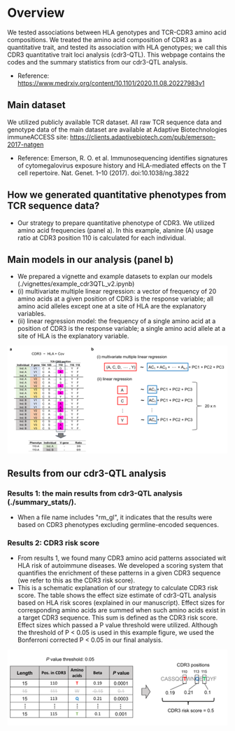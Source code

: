 # Overview
We tested associations between HLA genotypes and TCR-CDR3 amino acid compositions. We treated the amino acid composition of CDR3 as a quantitative trait, and tested its association with HLA genotypes; we call this CDR3 quantitative trait loci analysis (cdr3-QTL). This webpage contains the codes and the summary statistics from our cdr3-QTL analysis. 
- Reference: https://www.medrxiv.org/content/10.1101/2020.11.08.20227983v1

## Main dataset
We utilized publicly available TCR dataset. All raw TCR sequence data and genotype data of the main dataset are available at Adaptive Biotechnologies immuneACCESS site: https://clients.adaptivebiotech.com/pub/emerson-2017-natgen
- Reference: Emerson, R. O. et al. Immunosequencing identifies signatures of cytomegalovirus exposure history and HLA-mediated effects on the T cell repertoire. Nat. Genet. 1–10 (2017). doi:10.1038/ng.3822

## How we generated quantitative phenotypes from TCR sequence data?
- Our strategy to prepare quantitative phenotype of CDR3. We utilized amino acid frequencies (panel a). In this example, alanine (A) usage ratio at CDR3 position 110 is calculated for each individual.

## Main models in our analysis (panel b)
- We prepared a vignette and example datasets to explan our models (./vignettes/example_cdr3QTL_v2.ipynb)
- (i) multivariate multiple linear regression: a vector of frequency of 20 amino acids at a given position of CDR3 is the response variable; all amino acid alleles except one at a site of HLA are the explanatory variables.
- (ii) linear regression model: the frequency of a single amino acid at a position of CDR3 is the response variable; a single amino acid allele at a site of HLA is the explanatory variable.

![image](./figure/Fig1_1.png)

## Results from our cdr3-QTL analysis

### Results 1: the main results from cdr3-QTL analysis (./summary_stats/). 
- When a file name includes "rm_gl", it indicates that the results were based on CDR3 phenotypes excluding germline-encoded sequences.

### Results 2: CDR3 risk score
- From results 1, we found many CDR3 amino acid patterns associated wit HLA risk of autoimmune diseases. We developed a scoring system that quantifies the enrichment of these patterns in a given CDR3 sequence (we refer to this as the CDR3 risk score). 
- This is a schematic explanation of our strategy to calculate CDR3 risk score. The table shows the effect size estimate of cdr3-QTL analysis based on HLA risk scores (explained in our manuscript). Effect sizes for corresponding amino acids are summed when such amino acids exist in a target CDR3 sequence. This sum is defined as the CDR3 risk score. Effect sizes which passed a P value threshold were utilized. Although the threshold of P < 0.05 is used in this example figure, we used the Bonferroni corrected P < 0.05 in our final analysis.

![image](./figure/Fig2.png)

